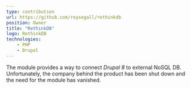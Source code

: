 ```yaml
---
type: contribution
url: https://github.com/roysegall/rethinkdb
position: Owner
title: "RethinkDB"
logo: RethinkDB
technologies: 
    - PHP
    - Drupal
---
```

The module provides a way to connect *Drupal 8* to external NoSQL DB. Unfortunately, the company behind the product has 
been shut down and the need for the module has vanished.
